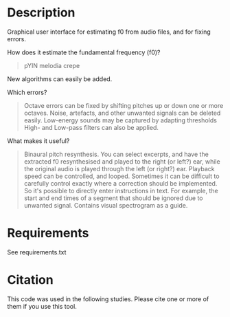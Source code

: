 # Description
Graphical user interface for estimating f0 from audio files, and for fixing errors.

How does it estimate the fundamental frequency (f0)?
> pYIN
> melodia
> crepe

New algorithms can easily be added.

Which errors?
> Octave errors can be fixed by shifting pitches up or down one or more octaves.
> Noise, artefacts, and other unwanted signals can be deleted easily.
> Low-energy sounds may be captured by adapting thresholds
> High- and Low-pass filters can also be applied.

What makes it useful?
> Binaural pitch resynthesis. You can select excerpts, and have the extracted f0 resynthesised and played to the right (or left?) ear, while the original audio is played through the left (or right?) ear.
> Playback speed can be controlled, and looped.
> Sometimes it can be difficult to carefully control exactly where a correction should be implemented. So it's possible to directly enter instructions in text. For example, the start and end times of a segment that should be ignored due to unwanted signal.
> Contains visual spectrogram as a guide.

# Requirements
See requirements.txt


# Citation

This code was used in the following studies. Please cite one or more of them if you use this tool.


